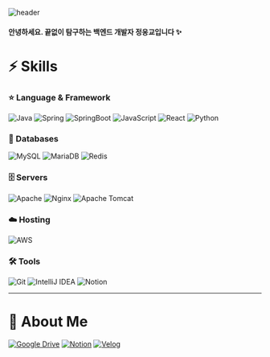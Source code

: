 ![header](https://capsule-render.vercel.app/api?type=waving&color=D4A373&height=200&section=header&text=PotatoWoong%20Github!%20🥔&fontSize=40&animation=fadeIn)


#### 안녕하세요. 끝없이 탐구하는 백엔드 개발자 정웅교입니다 ✨


# ⚡️ Skills

### ⭐️ Language & Framework
![Java](https://img.shields.io/badge/java-%23ED8B00.svg?style=for-the-badge&logo=openjdk&logoColor=white)
![Spring](https://img.shields.io/badge/spring-%236DB33F.svg?style=for-the-badge&logo=spring&logoColor=white)
![SpringBoot](https://img.shields.io/badge/spring&nbsp;boot-%236DB33F.svg?style=for-the-badge&logo=springboot&logoColor=white)
![JavaScript](https://img.shields.io/badge/javascript-%23323330.svg?style=for-the-badge&logo=javascript&logoColor=%23F7DF1E)
![React](https://img.shields.io/badge/react-%2320232a.svg?style=for-the-badge&logo=react&logoColor=%2361DAFB)
![Python](https://img.shields.io/badge/python-3670A0?style=for-the-badge&logo=python&logoColor=ffdd54)


### 💾 Databases
![MySQL](https://img.shields.io/badge/mysql-4479A1.svg?style=for-the-badge&logo=mysql&logoColor=white)
![MariaDB](https://img.shields.io/badge/MariaDB-003545?style=for-the-badge&logo=mariadb&logoColor=white)
![Redis](https://img.shields.io/badge/redis-%23DD0031.svg?style=for-the-badge&logo=redis&logoColor=white)

### 🗄️ Servers
![Apache](https://img.shields.io/badge/apache-%23D42029.svg?style=for-the-badge&logo=apache&logoColor=white)
![Nginx](https://img.shields.io/badge/nginx-%23009639.svg?style=for-the-badge&logo=nginx&logoColor=white)
![Apache Tomcat](https://img.shields.io/badge/apache%20tomcat-%23F8DC75.svg?style=for-the-badge&logo=apache-tomcat&logoColor=black)

### ☁️ Hosting
![AWS](https://img.shields.io/badge/AWS-%23FF9900.svg?style=for-the-badge&logo=amazon-aws&logoColor=white)

### 🛠 Tools
![Git](https://img.shields.io/badge/git-%23F05033.svg?style=for-the-badge&logo=git&logoColor=white)
![IntelliJ IDEA](https://img.shields.io/badge/IntelliJIDEA-000000.svg?style=for-the-badge&logo=intellij-idea&logoColor=white)
![Notion](https://img.shields.io/badge/Notion-%23000000.svg?style=for-the-badge&logo=notion&logoColor=white)

---

# 🧐  About Me

[![Google Drive](https://img.shields.io/badge/정웅교&nbsp;경력기술서-4285F4?style=for-the-badge&logo=googledrive&logoColor=white)](https://drive.google.com/file/d/1lSUXaXuFSYzSqiMyFnHKRmzIFRRQwewO/view)
[![Notion](https://img.shields.io/badge/노션&nbsp;자기소개서-white.svg?style=for-the-badge&logo=notion&logoColor=black)](https://quill-peanut-a54.notion.site/528af77b35204b578bc29064332e74ea)
[![Velog](https://img.shields.io/badge/포테이토웅의&nbsp;기술블로그-20C997?style=for-the-badge&logo=velog&logoColor=white)](https://velog.io/@woong99/posts)
